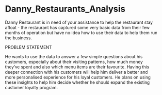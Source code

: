 # Danny_Restaurants_Analysis
 Danny Restaurant is in need of your assistance to help the restaurant stay afloat - the restaurant has captured some very basic data from their few months of operation but have no idea how to use their data to help them run the business.
 
PROBLEM STATEMENT


He wants to use the data to answer a few simple questions about his customers, especially about their visiting patterns, how much money they’ve spent and also which menu items are their favourite. Having this deeper connection with his customers will help him deliver a better and more personalised experience for his loyal customers. He plans on using these insights to help him decide whether he should expand the existing customer loyalty program.
